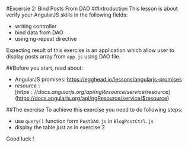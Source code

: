 #Excersie 2: Bind Posts From DAO
##Introduction
This lesson is about verify your AngularJS skills in the following fields:
* writing controller
* bind data from DAO
* using ng-repeat directive

Expecting result of this exercise is an application which allow user to display posts array from ```app.js``` using DAO file.

##Before you start, read about:
* AngularJS promises: [https://egghead.io/lessons/angularjs-promises ](https://egghead.io/lessons/angularjs-promises)
* $resource: [https://docs.angularjs.org/api/ngResource/service/$resource](https://docs.angularjs.org/api/ngResource/service/$resource)

##The exercise
To achieve this exercise you need to do following steps:
* use ```query()``` function form ```PostDAO.js``` in ```BlogPostCtrl.js```
* display the table just as in exercise 2

Good luck !